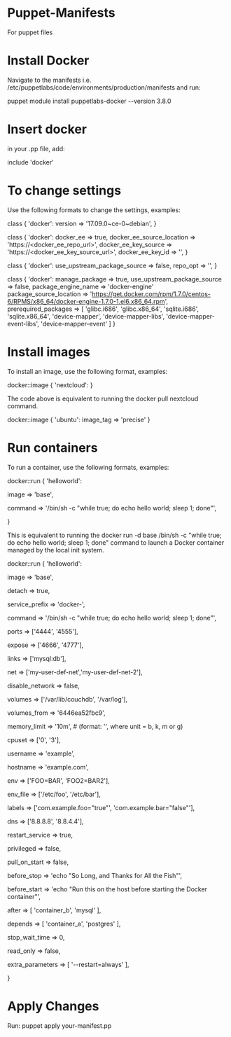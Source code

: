 # Puppet-Manifests
For puppet files

# Install Docker

Navigate to the manifests i.e. /etc/puppetlabs/code/environments/production/manifests and run:

puppet module install puppetlabs-docker --version 3.8.0

# Insert docker

in your .pp file, add:

include 'docker'

# To change settings

Use the following formats to change the settings, examples:

class { 'docker':
  version => '17.09.0~ce-0~debian',
}

class { 'docker':
  docker_ee => true,
  docker_ee_source_location => 'https://<docker_ee_repo_url>',
  docker_ee_key_source => 'https://<docker_ee_key_source_url>',
  docker_ee_key_id => '<key id>',
}
  
class { 'docker':
  use_upstream_package_source => false,
  repo_opt => '',
}

class { 'docker':
  manage_package              => true,
  use_upstream_package_source => false,
  package_engine_name         => 'docker-engine'
  package_source_location     => 'https://get.docker.com/rpm/1.7.0/centos-6/RPMS/x86_64/docker-engine-1.7.0-1.el6.x86_64.rpm',
  prerequired_packages        => [ 'glibc.i686', 'glibc.x86_64', 'sqlite.i686', 'sqlite.x86_64', 'device-mapper', 'device-mapper-libs', 'device-mapper-event-libs', 'device-mapper-event' ]
}

# Install images

To install an image, use the following format, examples:

docker::image { 'nextcloud': }

The code above is equivalent to running the docker pull nextcloud command.

docker::image { 'ubuntu':
  image_tag => 'precise'
}

# Run containers

To run a container, use the following formats, examples:

docker::run { 'helloworld':
  
  image   => 'base',
  
  command => '/bin/sh -c "while true; do echo hello world; sleep 1; done"',

}

This is equivalent to running the docker run -d base /bin/sh -c "while true; do echo hello world; sleep 1; done" command to launch a Docker container managed by the local init system.

docker::run { 'helloworld':
  
  image            => 'base',
  
  detach           => true,
  
  service_prefix   => 'docker-',
 
  command          => '/bin/sh -c "while true; do echo hello world; sleep 1; done"',
  
  ports            => ['4444', '4555'],
  
  expose           => ['4666', '4777'],
  
  links            => ['mysql:db'],
  
  net              => ['my-user-def-net','my-user-def-net-2'],
  
  disable_network  => false,
  
  volumes          => ['/var/lib/couchdb', '/var/log'],
  
  volumes_from     => '6446ea52fbc9',
  
  memory_limit     => '10m', # (format: '<number><unit>', where unit = b, k, m or g)
  
  cpuset           => ['0', '3'],
  
  username         => 'example',
  
  hostname         => 'example.com',
  
  env              => ['FOO=BAR', 'FOO2=BAR2'],
  
  env_file         => ['/etc/foo', '/etc/bar'],
  
  labels           => ['com.example.foo="true"', 'com.example.bar="false"'],
  
  dns              => ['8.8.8.8', '8.8.4.4'],
  
  restart_service  => true,
  
  privileged       => false,
  
  pull_on_start    => false,
  
  before_stop      => 'echo "So Long, and Thanks for All the Fish"',
  
  before_start     => 'echo "Run this on the host before starting the Docker container"',
  
  after            => [ 'container_b', 'mysql' ],
  
  depends          => [ 'container_a', 'postgres' ],
  
  stop_wait_time   => 0,
  
  read_only        => false,
  
  extra_parameters => [ '--restart=always' ],

}

# Apply Changes

Run: puppet apply your-manifest.pp
